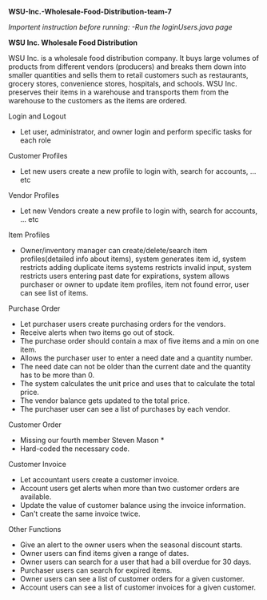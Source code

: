 **WSU-Inc.-Wholesale-Food-Distribution-team-7**

_Importent instruction before running:
-Run the loginUsers.java page_



**WSU Inc. Wholesale Food Distribution**


WSU Inc. is a wholesale food distribution company. It buys large volumes of products from different vendors (producers) and breaks them down into smaller quantities and sells them to retail customers such as restaurants, grocery stores, convenience stores, hospitals, and schools. WSU Inc. preserves their items in a warehouse and transports them from the warehouse to the customers as the items are ordered.

Login and Logout

- Let user, administrator, and owner login and perform specific tasks for each role

Customer Profiles

- Let new users create a new profile to login with, search for accounts, ... etc

Vendor Profiles

- Let new Vendors create a new profile to login with, search for accounts, ... etc

Item Profiles

- Owner/inventory manager can create/delete/search item profiles(detailed info about items), system generates item id, system restricts adding duplicate items systems restricts invalid input, system restricts users entering past date for expirations, system allows purchaser or owner to update item profiles, item not found error, user can see list of items.


Purchase Order

* Let purchaser users create purchasing orders for the vendors.
* Receive alerts when two items go out of stock. 
* The purchase order should contain a max of five items and a min on one item. 
* Allows the purchaser user to enter a need date and a quantity number. 
* The need date can not be older than the current date and the quantity has to be more than 0. 
* The system calculates the unit price and uses that to calculate the total price. 
* The vendor balance gets updated to the total price. 
* The purchaser user can see a list of purchases by each vendor. 

Customer Order

* Missing our fourth member Steven Mason *
* Hard-coded the necessary code. 

Customer Invoice

* Let accountant users create a customer invoice. 
* Account users get alerts when more than two customer orders are available. 
* Update the value of customer balance using the invoice information. 
* Can't create the same invoice twice. 

Other Functions

* Give an alert to the owner users when the seasonal discount starts. 
* Owner users can find items given a range of dates. 
* Owner users can search for a user that had a bill overdue for 30 days. 
* Purchaser users can search for expired items. 
* Owner users can see a list of customer orders for a given customer. 
* Account users can see a list of customer invoices for a given customer. 